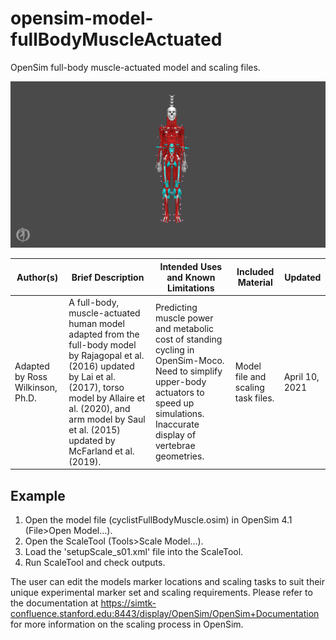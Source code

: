 # opensim-model-fullBodyMuscleActuated

OpenSim full-body muscle-actuated model and scaling files.

![OpenSim human model](./opensim_snapshot_human.png)

| Author(s) | Brief Description | Intended Uses and Known Limitations | Included Material | Updated |
|-|-|-|-|-|
| Adapted by Ross Wilkinson, Ph.D. | A full-body, muscle-actuated human model adapted from the full-body model by Rajagopal et al. (2016) updated by Lai et al. (2017), torso model by Allaire et al. (2020), and arm model by Saul et al. (2015) updated by McFarland et al. (2019). | Predicting muscle power and metabolic cost of standing cycling in OpenSim-Moco. Need to simplify upper-body actuators to speed up simulations. Inaccurate display of vertebrae geometries. | Model file and scaling task files. | April 10, 2021 |

## Example

1. Open the model file (cyclistFullBodyMuscle.osim) in OpenSim 4.1 (File>Open Model...).
2. Open the ScaleTool (Tools>Scale Model...).
3. Load the 'setupScale_s01.xml' file into the ScaleTool.
4. Run ScaleTool and check outputs.

The user can edit the models marker locations and scaling tasks to suit their unique experimental marker set and scaling requirements. Please refer to the documentation at <https://simtk-confluence.stanford.edu:8443/display/OpenSim/OpenSim+Documentation> for more information on the scaling process in OpenSim.

